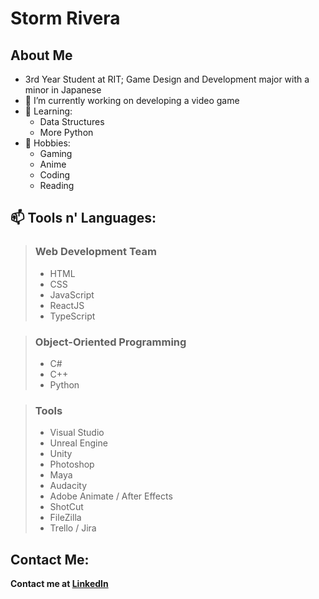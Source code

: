 
# **Storm Rivera**



## About Me

- 3rd Year Student at RIT; Game Design and Development major with a minor in Japanese
- 🔭 I’m currently working on developing a video game
- 🌱 Learning:
    - Data Structures
    - More Python
- 💬 Hobbies:
    - Gaming
    - Anime
    - Coding
    - Reading
  
## 📫 Tools n' Languages:

> ### Web Development Team
>
> - HTML
> - CSS
> - JavaScript
> - ReactJS
> - TypeScript

> ### Object-Oriented Programming
>
> - C#
> - C++
> - Python

> ### Tools
>
> - Visual Studio
> - Unreal Engine
> - Unity
> - Photoshop
> - Maya
> - Audacity
> - Adobe Animate / After Effects
> - ShotCut
> - FileZilla
> - Trello / Jira
    
## Contact Me:

**Contact me at [LinkedIn](https://www.linkedin.com/in/storm-rivera-0345511b4/)**
